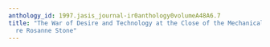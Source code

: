 ```yaml
---
anthology_id: 1997.jasis_journal-ir0anthology0volumeA48A6.7
title: "The War of Desire and Technology at the Close of the Mechanical Age, by Allucqu\xE8\
  re Rosanne Stone"
---
```

